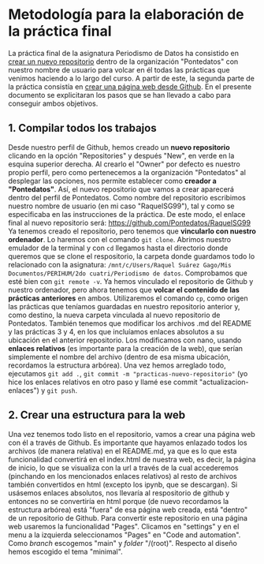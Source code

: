# Metodología para la elaboración de la práctica final
La práctica final de la asignatura Periodismo de Datos ha consistido en [crear un nuevo repositorio](https://github.com/Pontedatos/RaquelSG99) dentro de la organización "Pontedatos" con nuestro nombre de usuario para volcar en él todas las prácticas que venimos haciendo a lo largo del curso. A partir de este, la segunda parte de la práctica consistía en [crear una página web desde Github](https://pontedatos.github.io/RaquelSG99/). En el presente documento se explicitaran los pasos que se han llevado a cabo para conseguir ambos objetivos.

## 1. Compilar todos los trabajos
Desde nuestro perfil de Github, hemos creado un **nuevo repositorio** clicando en la opción "Repositories" y después "New", en verde en la esquina superior derecha. Al crearlo el "Owner" por defecto es nuestro propio perfil, pero como pertenecemos a la organización "Pontedatos" al desplegar las opciones, nos permite establecer como **creador a "Pontedatos"**. Así, el nuevo repositorio que vamos a crear aparecerá dentro del perfil de Pontedatos. Como nombre del repositorio escribimos nuestro nombre de usuario (en mi caso "RaquelSG99"), tal y como se especificaba en las instrucciones de la práctica. De este modo, el enlace final al nuevo repositorio será: https://github.com/Pontedatos/RaquelSG99
Ya tenemos creado el repositorio, pero tenemos que **vincularlo con nuestro ordenador**. Lo haremos con el comando `git clone`. Abrimos nuestro emulador de la terminal y con `cd` llegamos hasta el directorio donde queremos que se clone el respositorio, la carpeta donde guardamos todo lo relacionado con la asignatura: `/mnt/c/Users/Raquel Suárez Gago/Mis Documentos/PERIHUM/2do cuatri/Periodismo de datos`. Comprobamos que esté bien con `git remote -v`.
Ya hemos vinculado el repositorio de Github y nuestro ordenador, pero ahora tenemos que **volcar el contenido de las prácticas anteriores** en ambos. Utilizaremos el comando `cp`, como origen las prácticas que teníamos guardadas en nuestro repositorio anterior y, como destino, la nueva carpeta vinculada al nuevo repositorio de Pontedatos.  También tenemos que modificar los archivos .md del README y las prácticas 3 y 4, en los que incluíamos enlaces absolutos a su ubicación en el anterior repositorio. Los modificamos con nano, usando **enlaces relativos** (es importante para la creación de la web), que serían simplemente el nombre del archivo (dentro de esa misma ubicación, recordamos la estructura arbórea).
Una vez hemos arreglado todo, ejecutamos `git add .`, `git commit -m "practicas-nuevo-repositorio"` (yo hice los enlaces relativos en otro paso y llamé ese commit "actualizacion-enlaces") y `git push`. 

## 2. Crear una estructura para la web
Una vez tenemos todo listo en el repositorio, vamos a crear una página web con él a través de Github. Es importante que hayamos enlazado todos los archivos (de manera relativa) en el README.md, ya que es lo que esta funcionalidad convertirá en el index.html de nuestra web, es decir, la página de inicio, lo que se visualiza con la url a través de la cual accederemos (pinchando en los mencionados enlaces relativos) al resto de archivos también convertidos en html (excepto los ipynb, que se descargan). Si usásemos enlaces absolutos, nos llevaría al respositorio de github y entonces no se convertiría en html porque (de nuevo recordamos la estructura arbórea) está "fuera" de esa página web creada, está "dentro" de un repositorio de Github.
Para convertir este repositorio en una página web usaremos la funcionalidad "Pages". Clicamos en "settings" y en el menu a la izquierda seleccionamos "Pages" en "Code and automation". Como *branch* escogemos "main" y *folder* "/(root)". Respecto al diseño hemos escogido el tema "minimal".
